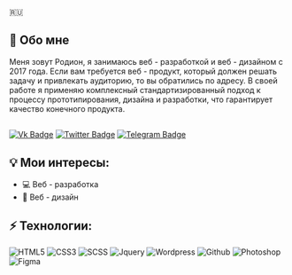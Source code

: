 :ru:
## 📝 Обо мне

Меня зовут Родион, я занимаюсь веб - разработкой и веб - дизайном с 2017 года. Если вам требуется веб - продукт, который должен решать задачу и привлекать аудиторию, то вы обратились по адресу. В своей работе я применяю комплексный стандартизированный подход к процессу прототипирования, дизайна и разработки, что гарантирует качество конечного продукта.

##
[![Vk Badge](https://img.shields.io/badge/-Vk-2787f5?style=flat-&logo=vk&logoColor=white&link=https://vk.com/rodionzuzenkov/)](https://vk.com/rodionzuzenkov/)
[![Twitter Badge](https://img.shields.io/badge/-Twitter-41abe1?style=flat-&logo=twitter&logoColor=white&link=https://twitter.com/R0dionix/)](https://twitter.com/R0dionix/)
[![Telegram Badge](https://img.shields.io/badge/-Telegram-white?style=flat-&logo=telegram&logoColor=white&link=https://t.me/Rodionix/)](https://t.me/Rodionix/)

## 💡 Мои интересы:
- 💻 Веб - разработка
- 🎨 Веб - дизайн

## ⚡ Технологии:

![HTML5](https://img.shields.io/badge/-Html5-orange?style=flat&logo=html5&logoColor=white)
![CSS3](https://img.shields.io/badge/-Css3-blue?style=flat&logo=css3&logoColor=white)
![SCSS](https://img.shields.io/badge/-Scss-c76494?style=flat&logo=sass&logoColor=white)
![Jquery](https://img.shields.io/badge/-Jquery-0268ae?style=flat&logo=jquery&logoColor=white)
![Wordpress](https://img.shields.io/badge/-Wordpress-1a749d?style=flat&logo=wordpress&logoColor=white)
![Github](https://img.shields.io/badge/-github-000000?style=flat&logo=github&logoColor=white)
![Photoshop](https://img.shields.io/badge/-Photoshop-001833?style=flat&logo=adobe&logoColor=white)
![Figma](https://img.shields.io/badge/-Figma-02d084?style=flat&logo=figma&logoColor=white)
